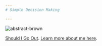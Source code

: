 ```yaml
---
# Simple Decision Making

---
```


![abstract-brown](assets/images/abstract-brown.jpg)

[Should I Go Out]().
[Learn more about me here](about.md).